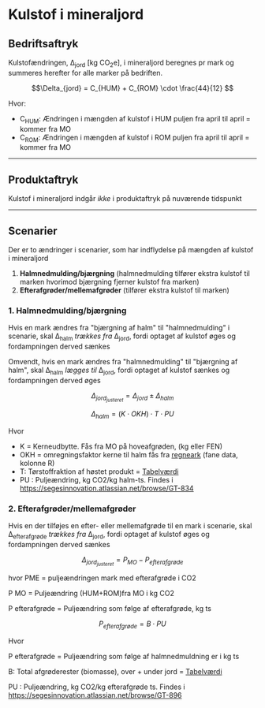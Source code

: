  
# **Kulstof i mineraljord**
## **Bedriftsaftryk**

Kulstofændringen, Δ<sub>jord</sub> [kg CO<sub>2</sub>e], i mineraljord beregnes pr mark og summeres herefter for alle marker på bedriften.

 $$\Delta_{jord} = C_{HUM} + C_{ROM} \cdot \frac{44}{12} $$

Hvor:

* C<sub>HUM</sub>: Ændringen i mængden af kulstof i HUM puljen fra april til april = kommer fra MO
* C<sub>ROM</sub>: Ændringen i mængden af kulstof i ROM puljen fra april til april = kommer fra MO

___
## **Produktaftryk**

Kulstof i mineraljord indgår *ikke* i produktaftryk på nuværende tidspunkt

___
## **Scenarier**

Der er to ændringer i scenarier, som har indflydelse på mængden af kulstof i mineraljord
1. **Halmnedmulding/bjærgning** (halmnedmulding tilfører ekstra kulstof til marken hvorimod bjærgning fjerner kulstof fra marken)
1. **Efterafgrøder/mellemafgrøder** (tilfører ekstra kulstof til marken)

### **1. Halmnedmulding/bjærgning** 

Hvis en mark ændres fra "bjærgning af halm" til "halmnedmulding" i scenarie, skal Δ<sub>halm</sub> *trækkes fra* Δ<sub>jord</sub>, fordi optaget af kulstof øges og fordampningen derved sænkes

Omvendt, hvis en mark ændres fra "halmnedmulding" til "bjærgning af halm", skal Δ<sub>halm</sub> *lægges til* Δ<sub>jord</sub>, fordi optaget af kulstof sænkes og fordampningen derved øges


$$\Delta_{jord_{justeret}} = \Delta_{jord} \pm \Delta_{halm}$$ 


$$\Delta_{halm} = (K \cdot OKH) \cdot T \cdot PU $$

Hvor 


* K = Kerneudbytte. Fås fra MO på hoveafgrøden, (kg eller FEN)
* OKH = omregningsfaktor kerne til halm fås fra [regneark](https://seges.sharepoint.com/:x:/s/GreenAction/Efh8eaic0HdFuXLk2cea-f8BUvxqW-wiCgPAb7-HCUh18w?e=S5n3Y4) (fane data, kolonne R)
* T: Tørstoffraktion af høstet produkt = [Tabelværdi](https://seges.sharepoint.com/:x:/r/sites/GreenAction/_layouts/15/Doc.aspx?sourcedoc=%7BA8797CF8-D09C-4577-B972-E4D9C79AF9FF%7D&file=Afgr%C3%B8der_data_g%C3%B8dnings%C3%A5r%202020-2021_FOREL%C3%98BIG.xlsx&activeCell=%27Data%27!J1&action=embedview)
* PU : Puljeændring, kg CO2/kg halm-ts. Findes i https://segesinnovation.atlassian.net/browse/GT-834



### **2. Efterafgrøder/mellemafgrøder** 

Hvis en der tilføjes en efter- eller mellemafgrøde til en mark i scenarie, skal Δ<sub>efterafgrøde</sub> *trækkes fra* Δ<sub>jord</sub>, fordi optaget af kulstof øges og fordampningen derved sænkes


$$\Delta_{jord_{justeret}} = P_{MO} - P_{efterafgrøde}$$ 

hvor 
PME = puljeændringen mark med efterafgrøde i CO2 

P MO = Puljeændring (HUM+ROM)fra MO i kg CO2

P efterafgrøde = Puljeændring som følge af efterafgrøde, kg ts 

$$P_{efterafgrøde} = B \cdot PU$$

Hvor 

P efterafgrøde = Puljeændring som følge af halmnedmuldning er i kg ts

B: Total afgrøderester (biomasse), over + under jord = [Tabelværdi](https://seges.sharepoint.com/:x:/r/sites/GreenAction/_layouts/15/Doc.aspx?sourcedoc=%7BA8797CF8-D09C-4577-B972-E4D9C79AF9FF%7D&file=Afgr%C3%B8der_data_g%C3%B8dnings%C3%A5r%202020-2021_FOREL%C3%98BIG.xlsx&activeCell=%27Beregninger%27!L1&action=embedview)

PU : Puljeændring, kg CO2/kg efterafgrøde ts. Findes i https://segesinnovation.atlassian.net/browse/GT-896

